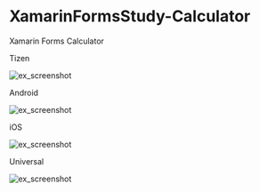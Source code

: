 # XamarinFormsStudy-Calculator

Xamarin Forms Calculator

Tizen

![ex_screenshot](http://cfile21.uf.tistory.com/image/2611B84F592926D2125340)

Android

![ex_screenshot](http://cfile10.uf.tistory.com/image/273FEE4A59290DCB1CCD13)

iOS

![ex_screenshot](http://cfile26.uf.tistory.com/image/227E5C4A59290DCB2E204A)

Universal

![ex_screenshot](http://cfile27.uf.tistory.com/image/2524C74A59290DCB04EAF4)


